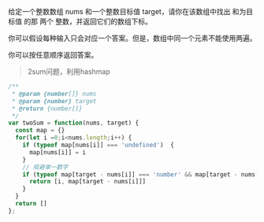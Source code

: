 给定一个整数数组 nums 和一个整数目标值 target，请你在该数组中找出 和为目标值 的那 两个 整数，并返回它们的数组下标。

你可以假设每种输入只会对应一个答案。但是，数组中同一个元素不能使用两遍。

你可以按任意顺序返回答案。

> 2sum问题，利用hashmap

```js
/**
 * @param {number[]} nums
 * @param {number} target
 * @return {number[]}
 */
var twoSum = function(nums, target) {
  const map = {}
  for(let i =0;i<nums.length;i++) {
    if (typeof map[nums[i]] === 'undefined')  {
      map[nums[i]] = i
    }
    // 规避单一数字
    if (typeof map[target - nums[i]] === 'number' && map[target - nums[i]] !== i) {
      return [i, map[target - nums[i]]]
    }
  }
  return []
};
```